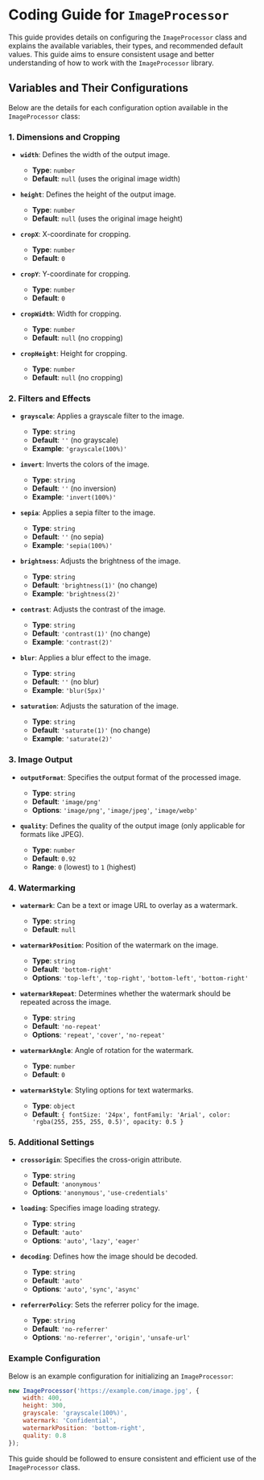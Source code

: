 
# Coding Guide for `ImageProcessor`

This guide provides details on configuring the `ImageProcessor` class and explains the available variables, their types, and recommended default values. This guide aims to ensure consistent usage and better understanding of how to work with the `ImageProcessor` library.

## Variables and Their Configurations

Below are the details for each configuration option available in the `ImageProcessor` class:

### 1. Dimensions and Cropping

- **`width`**: Defines the width of the output image.
  - **Type**: `number`
  - **Default**: `null` (uses the original image width)

- **`height`**: Defines the height of the output image.
  - **Type**: `number`
  - **Default**: `null` (uses the original image height)

- **`cropX`**: X-coordinate for cropping.
  - **Type**: `number`
  - **Default**: `0`

- **`cropY`**: Y-coordinate for cropping.
  - **Type**: `number`
  - **Default**: `0`

- **`cropWidth`**: Width for cropping.
  - **Type**: `number`
  - **Default**: `null` (no cropping)

- **`cropHeight`**: Height for cropping.
  - **Type**: `number`
  - **Default**: `null` (no cropping)

### 2. Filters and Effects

- **`grayscale`**: Applies a grayscale filter to the image.
  - **Type**: `string`
  - **Default**: `''` (no grayscale)
  - **Example**: `'grayscale(100%)'`

- **`invert`**: Inverts the colors of the image.
  - **Type**: `string`
  - **Default**: `''` (no inversion)
  - **Example**: `'invert(100%)'`

- **`sepia`**: Applies a sepia filter to the image.
  - **Type**: `string`
  - **Default**: `''` (no sepia)
  - **Example**: `'sepia(100%)'`

- **`brightness`**: Adjusts the brightness of the image.
  - **Type**: `string`
  - **Default**: `'brightness(1)'` (no change)
  - **Example**: `'brightness(2)'`

- **`contrast`**: Adjusts the contrast of the image.
  - **Type**: `string`
  - **Default**: `'contrast(1)'` (no change)
  - **Example**: `'contrast(2)'`

- **`blur`**: Applies a blur effect to the image.
  - **Type**: `string`
  - **Default**: `''` (no blur)
  - **Example**: `'blur(5px)'`

- **`saturation`**: Adjusts the saturation of the image.
  - **Type**: `string`
  - **Default**: `'saturate(1)'` (no change)
  - **Example**: `'saturate(2)'`

### 3. Image Output

- **`outputFormat`**: Specifies the output format of the processed image.
  - **Type**: `string`
  - **Default**: `'image/png'`
  - **Options**: `'image/png'`, `'image/jpeg'`, `'image/webp'`

- **`quality`**: Defines the quality of the output image (only applicable for formats like JPEG).
  - **Type**: `number`
  - **Default**: `0.92`
  - **Range**: `0` (lowest) to `1` (highest)

### 4. Watermarking

- **`watermark`**: Can be a text or image URL to overlay as a watermark.
  - **Type**: `string`
  - **Default**: `null`

- **`watermarkPosition`**: Position of the watermark on the image.
  - **Type**: `string`
  - **Default**: `'bottom-right'`
  - **Options**: `'top-left'`, `'top-right'`, `'bottom-left'`, `'bottom-right'`

- **`watermarkRepeat`**: Determines whether the watermark should be repeated across the image.
  - **Type**: `string`
  - **Default**: `'no-repeat'`
  - **Options**: `'repeat'`, `'cover'`, `'no-repeat'`

- **`watermarkAngle`**: Angle of rotation for the watermark.
  - **Type**: `number`
  - **Default**: `0`

- **`watermarkStyle`**: Styling options for text watermarks.
  - **Type**: `object`
  - **Default**: `{ fontSize: '24px', fontFamily: 'Arial', color: 'rgba(255, 255, 255, 0.5)', opacity: 0.5 }`

### 5. Additional Settings

- **`crossorigin`**: Specifies the cross-origin attribute.
  - **Type**: `string`
  - **Default**: `'anonymous'`
  - **Options**: `'anonymous'`, `'use-credentials'`

- **`loading`**: Specifies image loading strategy.
  - **Type**: `string`
  - **Default**: `'auto'`
  - **Options**: `'auto'`, `'lazy'`, `'eager'`

- **`decoding`**: Defines how the image should be decoded.
  - **Type**: `string`
  - **Default**: `'auto'`
  - **Options**: `'auto'`, `'sync'`, `'async'`

- **`referrerPolicy`**: Sets the referrer policy for the image.
  - **Type**: `string`
  - **Default**: `'no-referrer'`
  - **Options**: `'no-referrer'`, `'origin'`, `'unsafe-url'`

### Example Configuration

Below is an example configuration for initializing an `ImageProcessor`:

```js
new ImageProcessor('https://example.com/image.jpg', {
    width: 400,
    height: 300,
    grayscale: 'grayscale(100%)',
    watermark: 'Confidential',
    watermarkPosition: 'bottom-right',
    quality: 0.8
});
```

This guide should be followed to ensure consistent and efficient use of the `ImageProcessor` class.
